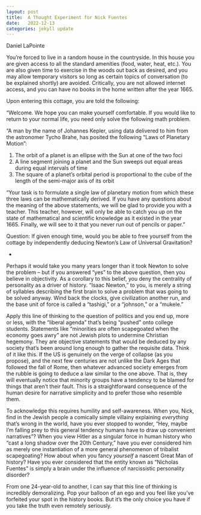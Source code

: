 ```yaml
---
layout: post
title:  A Thought Experiment for Nick Fuentes
date:   2022-12-13
categories: jekyll update
---
```


Daniel LaPointe

You’re forced to live in a random house in the countryside. In this house you are given access to all the standard amenities (food, water, heat, etc.). You are also given time to exercise in the woods out back as desired, and you may allow temporary visitors so long as certain topics of conversation (to be explained shortly) are avoided. Critically, you are not allowed internet access, and you can have no books in the home written after the year 1665.

Upon entering this cottage, you are told the following:

“Welcome. We hope you can make yourself comfortable. If you would like to return to your normal life, you need only solve the following math problem.

“A man by the name of Johannes Kepler, using data delivered to him from the astronomer Tycho Brahe, has posited the following “Laws of Planetary Motion”:

1.	The orbit of a planet is an ellipse with the Sun at one of the two foci
2.	A line segment joining a planet and the Sun sweeps out equal areas during equal intervals of time
3.	The square of a planet’s orbital period is proportional to the cube of the length of the semi-major axis of its orbit

“Your task is to formulate a single law of planetary motion from which these three laws can be mathematically derived. If you have any questions about the meaning of the above statements, we will be glad to provide you with a teacher. This teacher, however, will only be able to catch you up on the state of mathematical and scientific knowledge as it existed in the year 1665. Finally, we will see to it that you never run out of pencils or paper.”

Question: If given enough time, would you be able to free yourself from the cottage by independently deducing Newton’s Law of Universal Gravitation?

-

Perhaps it would take you many years longer than it took Newton to solve the problem – but if you answered “yes” to the above question, then you believe in objectivity. As a corollary to this belief, you deny the centrality of personality as a driver of history. “Isaac Newton,” to you, is merely a string of syllables describing the first brain to solve a problem that was going to be solved anyway. Wind back the clocks, give civilization another run, and the base unit of force is called a “tashigi,” or a “johnson,” or a “mukele.”

Apply this line of thinking to the question of politics and you end up, more or less, with the “liberal agenda” that’s being “pushed” onto college students. Statements like “minorities are often scapegoated when the economy goes awry” are not Jewish plots to undermine Christian hegemony. They are objective statements that would be deduced by any society that’s been around long enough to gather the requisite data. Think of it like this. If the US is genuinely on the verge of collapse (as you propose), and the next few centuries are not unlike the Dark Ages that followed the fall of Rome, then whatever advanced society emerges from the rubble is going to deduce a law similar to the one above. That is, they will eventually notice that minority groups have a tendency to be blamed for things that aren’t their fault. This is a straightforward consequence of the human desire for narrative simplicity and to prefer those who resemble them.

To acknowledge this requires humility and self-awareness. When you, Nick, find in the Jewish people a comically simple villainy explaining *everything* that’s wrong in the world, have you ever stopped to wonder, “Hey, maybe I’m falling prey to this general tendency humans have to draw up convenient narratives”? When you view Hitler as a singular force in human history who “cast a long shadow over the 20th Century,” have you ever considered him as merely one instantiation of a more general phenomenon of tribalist scapegoating? How about when you fancy *yourself* a nascent Great Man of history? Have you ever considered that the entity known as “Nicholas Fuentes” is simply a brain under the influence of narcissistic personality disorder?

From one 24-year-old to another, I can say that this line of thinking is incredibly demoralizing. Pop your balloon of an ego and you feel like you’ve forfeited your spot in the history books. But it’s the only choice you have if you take the truth even remotely seriously.
